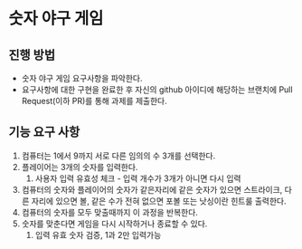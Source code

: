 # 숫자 야구 게임
## 진행 방법
* 숫자 야구 게임 요구사항을 파악한다.
* 요구사항에 대한 구현을 완료한 후 자신의 github 아이디에 해당하는 브랜치에 Pull Request(이하 PR)를 통해 과제를 제출한다.

## 기능 요구 사항
1. 컴퓨터는 1에서 9까지 서로 다른 임의의 수 3개를 선택한다.
2. 플레이어는 3개의 숫자를 입력한다.
   1) 사용자 입력 유효성 체크 - 입력 개수가 3개가 아니면 다시 입력
3. 컴퓨터의 숫자와 플레이어의 숫자가 같은자리에 같은 숫자가 있으면 스트라이크, 다른 자리에 있으면 볼, 같은 수가 전혀 없으면 포볼 또는 낫싱이란 힌트룰 출력한다.
4. 컴퓨터의 숫자를 모두 맞출때까지 이 과정을 반복한다.
5. 숫자를 맞춘다면 게임을 다시 시작하거나 종료할 수 있다.
   1) 입력 유효 숫자 검증, 1과 2만 입력가능